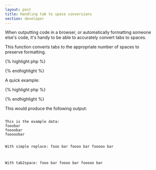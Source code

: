 ```yaml
---
layout: post
title: Handling tab to space conversions
section: developer
---
```

When outputting code in a browser, or automatically formatting someone else's code, it's handy to be able to accurately convert tabs to spaces.

This function converts tabs to the appropriate number of spaces to preserve formatting.

{% highlight php %}
<?php
/**
 * Converts tabs to the appropriate amount of spaces while preserving formatting
 *
 * @author      Aidan Lister &lt;aidan@php.net&gt;
 * @version     1.2.0
 * @link        http://aidanlister.com/2004/04/handling-tab-to-space-conversions/
 * @param       string    $text     The text to convert
 * @param       int       $spaces   Number of spaces per tab column
 * @return      string    The text with tabs replaced
 */
function tab2space ($text, $spaces = 4)
{
    // Explode the text into an array of single lines
    $lines = explode(&quot;\n&quot;, $text);
 
    // Loop through each line
    foreach ($lines as $line) {
 
        // Break out of the loop when there are no more tabs to replace
        while (false !== $tab_pos = strpos($line, &quot;\t&quot;)) {
 
            // Break the string apart, insert spaces then concatenate
            $start = substr($line, 0, $tab_pos);
            $tab   = str_repeat(' ', $spaces - $tab_pos % $spaces);
            $end   = substr($line, $tab_pos + 1);
            $line  = $start . $tab . $end;
        }
 
        $result[] = $line;
    }
 
    return implode(&quot;\n&quot;, $result);
}
?>
{% endhighlight %}

A quick example:

{% highlight php %}
<?php
$data  = &quot;fooo\t\tbar\n&quot;;
$data .= &quot;foooo\t\tbar\n&quot;;
$data .= &quot;fooooo\t\tbar\n&quot;;
 
echo &quot;This is the example data:\n&quot;;
echo $data;
echo &quot;n&quot;;
 
echo &quot;With simple replace:\n&quot;;
echo str_replace(&quot;\t&quot;, &quot;    &quot;, $data);
echo &quot;n&quot;;
 
echo &quot;With tab2space:\n&quot;;
echo tab2space($data, 8);
?>
{% endhighlight %}

This would produce the following output:

<code>
This is the example data:
fooobar
foooobar
fooooobar

With simple replace:
fooo        bar
foooo        bar
fooooo        bar

With tab2space:
fooo            bar
foooo           bar
fooooo          bar
</code>